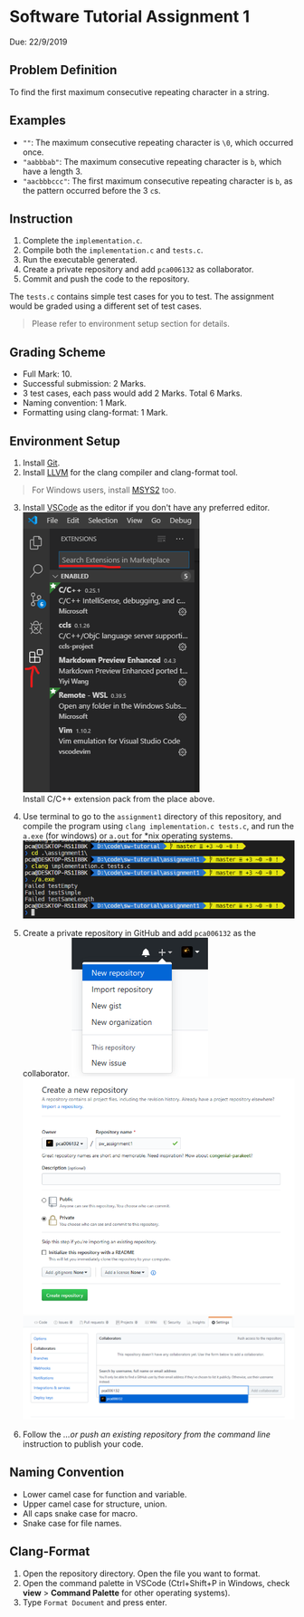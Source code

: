 # Software Tutorial Assignment 1

Due: 22/9/2019

## Problem Definition
To find the first maximum consecutive repeating character in a string.

## Examples
* `""`: The maximum consecutive repeating character is `\0`, which occurred once.
* `"aabbbab"`: The maximum consecutive repeating character is `b`, which have a length 3.
* `"aacbbbccc"`: The first maximum consecutive repeating character is `b`, as the pattern occurred before the 3 `c`s.

## Instruction
1. Complete the `implementation.c`.
2. Compile both the `implementation.c` and `tests.c`.
3. Run the executable generated.
4. Create a private repository and add `pca006132` as collaborator.
5. Commit and push the code to the repository.

The `tests.c` contains simple test cases for you to test. 
The assignment would be graded using a different set of test cases.

> Please refer to environment setup section for details.

## Grading Scheme
* Full Mark: 10.
* Successful submission: 2 Marks.
* 3 test cases, each pass would add 2 Marks. Total 6 Marks.
* Naming convention: 1 Mark.
* Formatting using clang-format: 1 Mark.

## Environment Setup
1.  Install [Git](https://git-scm.com/downloads).
2.  Install [LLVM](http://releases.llvm.org/download.html) for the clang compiler and clang-format tool.
> For Windows users, install [MSYS2](https://www.msys2.org/) too.

3.  Install [VSCode](https://code.visualstudio.com/) as the editor if you don't have any preferred editor.
    ![VSCode Extension](./README.assets/1568438522532.png)  
    Install C/C++ extension pack from the place above.
4. Use terminal to go to the `assignment1` directory of this repository, and compile the program using `clang implementation.c tests.c`, and run the `a.exe` (for windows) or `a.out` for *nix operating systems.  
   ![shell](./README.assets/1568438903532.png)
5.  Create a private repository in GitHub and add `pca006132` as the collaborator.
    ![GitHub](./README.assets/1568439179841.png)  
    ![repo](./README.assets/1568439235878.png)  
    ![collaborator](./README.assets/1568439375716.png)

6. Follow the *…or push an existing repository from the command line* instruction to publish your code.

## Naming Convention
* Lower camel case for function and variable.
* Upper camel case for structure, union.
* All caps snake case for macro.
* Snake case for file names.

## Clang-Format
1. Open the repository directory. Open the file you want to format.
2. Open the command palette in VSCode (Ctrl+Shift+P in Windows, check **view** > **Command Palette** for other operating systems).
3. Type `Format Document` and press enter.

